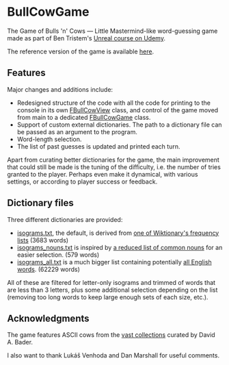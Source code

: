 # BullCowGame
The Game of Bulls 'n' Cows — Little Mastermind-like word-guessing game made as part of Ben Tristem's [Unreal course on Udemy](https://www.udemy.com/unrealcourse/).

The reference version of the game is available [here](https://github.com/UnrealCourse/02_BullCowGame).

## Features
Major changes and additions include:
- Redesigned structure of the code with all the code for printing to the console in its own [FBullCowView](BullCowGame/FBullCowView.hpp) class, and control of the game moved from main to a dedicated [FBullCowGame](BullCowGame/FBullCowGame.hpp) class.
- Support of custom external dictionaries. The path to a dictionary file can be passed as an argument to the program.
- Word-length selection.
- The list of past guesses is updated and printed each turn.

Apart from curating better dictionaries for the game, the main improvement that could still be made is the tuning of the difficulty, i.e. the number of tries granted to the player. Perhaps even make it dynamical, with various settings, or according to player success or feedback.

## Dictionary files
Three different dictionaries are provided:
- [isograms.txt](BullCowGame/isograms.txt), the default, is derived from [one of Wiktionary's frequency lists](https://en.wiktionary.org/wiki/Wiktionary:Frequency_lists/PG/2006/04/1-10000) (3683 words)
- [isograms_nouns.txt](BullCowGame/isograms_nouns.txt) is inspired by [a reduced list of common nouns](http://www.talkenglish.com/vocabulary/top-1500-nouns.aspx) for an easier selection. (579 words)
- [isograms_all.txt](BullCowGame/isograms_all.txt) is a much bigger list containing potentially [all English words](https://github.com/dwyl/english-words). (62229 words)

All of these are filtered for letter-only isograms and trimmed of words that are less than 3 letters, plus some additional selection depending on the list (removing too long words to keep large enough sets of each size, etc.).

## Acknowledgments
The game features ASCII cows from the [vast collections](http://www.chris.com/ascii/joan/www.geocities.com/SoHo/7373/cows.html) curated by David A. Bader.

I also want to thank Lukáš Venhoda and Dan Marshall for useful comments.
